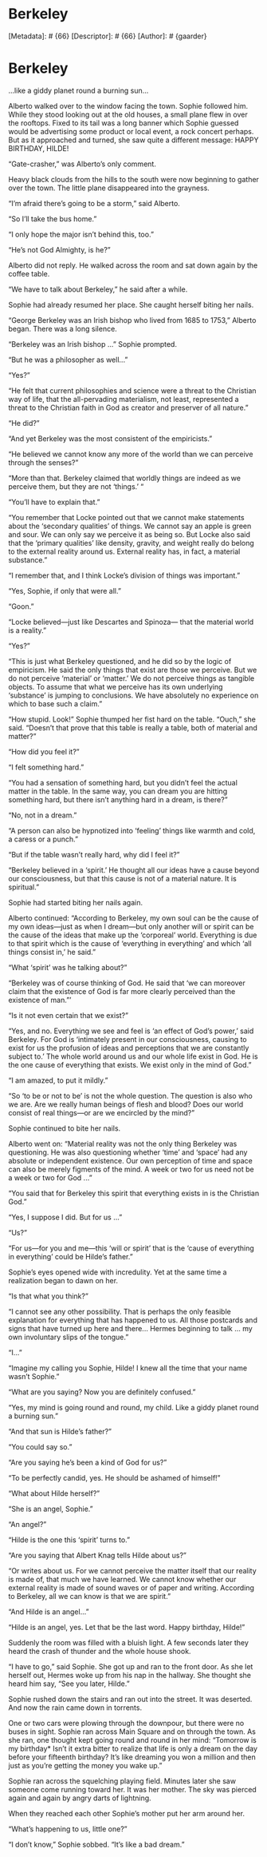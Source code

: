 # Berkeley
[Metadata]: # {66}
[Descriptor]: # {66}
[Author]: # {gaarder}
# Berkeley
…like a giddy planet round a burning sun…



Alberto walked over to the window facing the town. Sophie followed him. While
they stood looking out at the old houses, a small plane flew in over the
rooftops. Fixed to its tail was a long banner which Sophie guessed would be
advertising some product or local event, a rock concert perhaps. But as it
approached and turned, she saw quite a different message: HAPPY BIRTHDAY,
HILDE!

“Gate-crasher,” was Alberto’s only comment.

Heavy black clouds from the hills to the south were now beginning to gather
over the town. The little plane disappeared into the grayness.

“I’m afraid there’s going to be a storm,” said Alberto.

“So I’ll take the bus home.”

“I only hope the major isn’t behind this, too.”

“He’s not God Almighty, is he?”

Alberto did not reply. He walked across the room and sat down again by the
coffee table.

“We have to talk about Berkeley,” he said after a while.

Sophie had already resumed her place. She caught herself biting her nails.

“George Berkeley was an Irish bishop who lived from 1685 to 1753,” Alberto
began. There was a long silence.

“Berkeley was an Irish bishop ...” Sophie prompted.

“But he was a philosopher as well...”

“Yes?”

“He felt that current philosophies and science were a threat to the Christian
way of life, that the all-pervading materialism, not least, represented a
threat to the Christian faith in God as creator and preserver of all nature.”

“He did?”

“And yet Berkeley was the most consistent of the empiricists.”

“He believed we cannot know any more of the world than we can perceive through
the senses?”

“More than that. Berkeley claimed that worldly things are indeed as we perceive
them, but they are not ‘things.’ “

“You’ll have to explain that.”

“You remember that Locke pointed out that we cannot make statements about the
‘secondary qualities’ of things. We cannot say an apple is green and sour. We
can only say we perceive it as being so. But Locke also said that the ‘primary
qualities’ like density, gravity, and weight really do belong to the external
reality around us. External reality has, in fact, a material substance.”

“I remember that, and I think Locke’s division of things was important.”

“Yes, Sophie, if only that were all.”

“Goon.”

“Locke believed—just like Descartes and Spinoza— that the material world is a
reality.”

“Yes?”

“This is just what Berkeley questioned, and he did so by the logic of
empiricism. He said the only things that exist are those we perceive. But we do
not perceive ‘material’ or ‘matter.’ We do not perceive things as tangible
objects. To assume that what we perceive has its own underlying ‘substance’ is
jumping to conclusions. We have absolutely no experience on which to base such
a claim.”

“How stupid. Look!” Sophie thumped her fist hard on the table. “Ouch,” she
said. “Doesn’t that prove that this table is really a table, both of material
and matter?”

“How did you feel it?”

“I felt something hard.”

“You had a sensation of something hard, but you didn’t feel the actual matter
in the table. In the same way, you can dream you are hitting something hard,
but there isn’t anything hard in a dream, is there?”

“No, not in a dream.”

“A person can also be hypnotized into ‘feeling’ things like warmth and cold, a
caress or a punch.”

“But if the table wasn’t really hard, why did I feel it?”

“Berkeley believed in a ‘spirit.’ He thought all our ideas have a cause beyond
our consciousness, but that this cause is not of a material nature. It is
spiritual.”

Sophie had started biting her nails again.

Alberto continued: “According to Berkeley, my own soul can be the cause of my
own ideas—just as when I dream—but only another will or spirit can be the cause
of the ideas that make up the ‘corporeal’ world. Everything is due to that
spirit which is the cause of ‘everything in everything’ and which ‘all things
consist in,’ he said.”

“What ‘spirit’ was he talking about?”

“Berkeley was of course thinking of God. He said that ‘we can moreover claim
that the existence of God is far more clearly perceived than the existence of
man.”’

“Is it not even certain that we exist?”

“Yes, and no. Everything we see and feel is ‘an effect of God’s power,’ said
Berkeley. For God is ‘intimately present in our consciousness, causing to exist
for us the profusion of ideas and perceptions that we are constantly subject
to.’ The whole world around us and our whole life exist in God. He is the one
cause of everything that exists. We exist only in the mind of God.”

“I am amazed, to put it mildly.”

“So ‘to be or not to be’ is not the whole question. The question is also who we
are. Are we really human beings of flesh and blood? Does our world consist of
real things—or are we encircled by the mind?”

Sophie continued to bite her nails.

Alberto went on: “Material reality was not the only thing Berkeley was
questioning. He was also questioning whether ‘time’ and ‘space’ had any
absolute or independent existence. Our own perception of time and space can
also be merely figments of the mind. A week or two for us need not be a week or
two for God ...”

“You said that for Berkeley this spirit that everything exists in is the
Christian God.”

“Yes, I suppose I did. But for us ...”

“Us?”

“For us—for you and me—this ‘will or spirit’ that is the ‘cause of everything
in everything’ could be Hilde’s father.”

Sophie’s eyes opened wide with incredulity. Yet at the same time a realization
began to dawn on her.

“Is that what you think?”

“I cannot see any other possibility. That is perhaps the only feasible
explanation for everything that has happened to us. All those postcards and
signs that have turned up here and there... Hermes beginning to talk ... my own
involuntary slips of the tongue.”

“I...”

“Imagine my calling you Sophie, Hilde! I knew all the time that your name
wasn’t Sophie.”

“What are you saying? Now you are definitely confused.”

“Yes, my mind is going round and round, my child. Like a giddy planet round a
burning sun.”

“And that sun is Hilde’s father?”

“You could say so.”

“Are you saying he’s been a kind of God for us?”

“To be perfectly candid, yes. He should be ashamed of himself!”

“What about Hilde herself?”

“She is an angel, Sophie.”

“An angel?”

“Hilde is the one this ‘spirit’ turns to.”

“Are you saying that Albert Knag tells Hilde about us?”

“Or writes about us. For we cannot perceive the matter itself that our reality
is made of, that much we have learned. We cannot know whether our external
reality is made of sound waves or of paper and writing. According to Berkeley,
all we can know is that we are spirit.”

“And Hilde is an angel...”

“Hilde is an angel, yes. Let that be the last word. Happy birthday, Hilde!”

Suddenly the room was filled with a bluish light. A few seconds later they
heard the crash of thunder and the whole house shook.

“I have to go,” said Sophie. She got up and ran to the front door. As she let
herself out, Hermes woke up from his nap in the hallway. She thought she heard
him say, “See you later, Hilde.”

Sophie rushed down the stairs and ran out into the street. It was deserted. And
now the rain came down in torrents.

One or two cars were plowing through the downpour, but there were no buses in
sight. Sophie ran across Main Square and on through the town. As she ran, one
thought kept going round and round in her mind: “Tomorrow is my birthday* Isn’t
it extra bitter to realize that life is only a dream on the day before your
fifteenth birthday? It’s like dreaming you won a million and then just as
you’re getting the money you wake up.”

Sophie ran across the squelching playing field. Minutes later she saw someone
come running toward her. It was her mother. The sky was pierced again and again
by angry darts of lightning.

When they reached each other Sophie’s mother put her arm around her.

“What’s happening to us, little one?”

“I don’t know,” Sophie sobbed. “It’s like a bad dream.”

